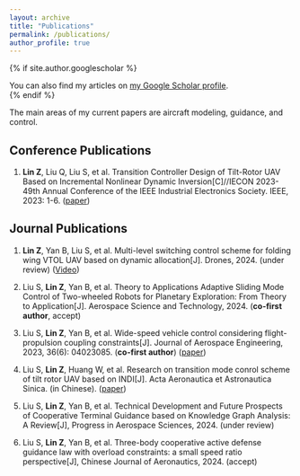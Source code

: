 ```yaml
---
layout: archive
title: "Publications"
permalink: /publications/
author_profile: true
---
```


{% if site.author.googlescholar %}
  <div class="wordwrap">You can also find my articles on <a href="{{site.author.googlescholar}}">my Google Scholar profile</a>.</div>
{% endif %}

The main areas of my current papers are aircraft modeling, guidance, and control.
## Conference Publications
1. **Lin Z**, Liu Q, Liu S, et al. Transition Controller Design of Tilt-Rotor UAV Based on Incremental Nonlinear Dynamic Inversion[C]//IECON 2023-49th Annual Conference of the IEEE Industrial Electronics Society. IEEE, 2023: 1-6. ([paper](https://ieeexplore.ieee.org/abstract/document/10312014))

## Journal Publications
1. **Lin Z**, Yan B, Liu S, et al. Multi-level switching control scheme for folding wing VTOL UAV based on dynamic allocation[J]. Drones, 2024. (under review) ([Video](https://pan.baidu.com/s/1ruKs4zJ_j3uF3YZSPTPSEg?pwd=zqx6)) 

1. Liu S, **Lin Z**, Yan B, et al. Theory to Applications Adaptive Sliding Mode Control of Two-wheeled Robots for Planetary Exploration: From Theory to Application[J]. Aerospace Science and Technology, 2024. (**co-first author**, accept)

2. Liu S, **Lin Z**, Yan B, et al. Wide-speed vehicle control considering flight-propulsion coupling constraints[J]. Journal of Aerospace Engineering, 2023, 36(6): 04023085. (**co-first author**) ([paper](https://ascelibrary.org/doi/abs/10.1061/JAEEEZ.ASENG-5066))

3. Liu S, **Lin Z**, Huang W, et al. Research on transition mode conrol scheme of tilt rotor UAV based on INDI[J]. Acta Aeronautica et Astronautica Sinica. (in Chinese). ([paper](https://link.cnki.net/urlid/11.1929.V.20240223.1545.008))

4. Liu S, **Lin Z**, Yan B, et al. Technical Development and Future Prospects of Cooperative Terminal Guidance based on Knowledge Graph  Analysis: A Review[J], Progress in Aerospace Sciences, 2024. (under review)

5. Liu S, **Lin Z**, Yan B, et al. Three-body cooperative active defense guidance law with overload constraints: a small speed ratio perspective[J], Chinese Journal of Aeronautics, 2024. (accept)


